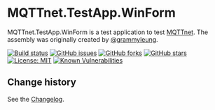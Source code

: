 MQTTnet.TestApp.WinForm
====================================

MQTTnet.TestApp.WinForm is a test application to test [MQTTnet](https://github.com/chkr1011/MQTTnet).
The assembly was originally created by [@grammyleung](https://github.com/grammyleung).

[![Build status](https://ci.appveyor.com/api/projects/status/pbwhpsm7er0yaw5r?svg=true)](https://ci.appveyor.com/project/SeppPenner/mqttnet-testapp-winform)
[![GitHub issues](https://img.shields.io/github/issues/SeppPenner/MQTTnet.TestApp.WinForm.svg)](https://github.com/SeppPenner/MQTTnet.TestApp.WinForm/issues)
[![GitHub forks](https://img.shields.io/github/forks/SeppPenner/MQTTnet.TestApp.WinForm.svg)](https://github.com/SeppPenner/MQTTnet.TestApp.WinForm/network)
[![GitHub stars](https://img.shields.io/github/stars/SeppPenner/MQTTnet.TestApp.WinForm.svg)](https://github.com/SeppPenner/MQTTnet.TestApp.WinForm/stargazers)
[![License: MIT](https://img.shields.io/badge/License-MIT-blue.svg)](https://raw.githubusercontent.com/SeppPenner/MQTTnet.TestApp.WinForm/master/License.txt)
[![Known Vulnerabilities](https://snyk.io/test/github/SeppPenner/MQTTnet.TestApp.WinForm/badge.svg)](https://snyk.io/test/github/SeppPenner/MQTTnet.TestApp.WinForm)

Change history
--------------

See the [Changelog](https://github.com/SeppPenner/MQTTnet.TestApp.WinForm/blob/master/Changelog.md).